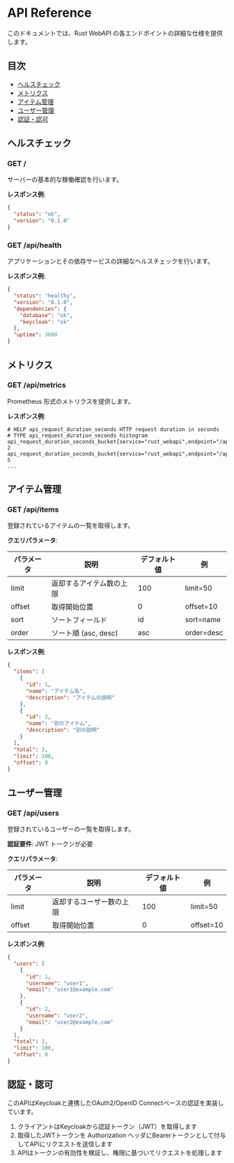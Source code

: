 # API Reference

このドキュメントでは、Rust WebAPI の各エンドポイントの詳細な仕様を提供します。

## 目次

- [ヘルスチェック](#ヘルスチェック)
- [メトリクス](#メトリクス)
- [アイテム管理](#アイテム管理)
- [ユーザー管理](#ユーザー管理)
- [認証・認可](#認証認可)

## ヘルスチェック

### GET /

サーバーの基本的な稼働確認を行います。

**レスポンス例**:

```json
{
  "status": "ok",
  "version": "0.1.0"
}
```

### GET /api/health

アプリケーションとその依存サービスの詳細なヘルスチェックを行います。

**レスポンス例**:

```json
{
  "status": "healthy",
  "version": "0.1.0",
  "dependencies": {
    "database": "ok",
    "keycloak": "ok"
  },
  "uptime": 3600
}
```

## メトリクス

### GET /api/metrics

Prometheus 形式のメトリクスを提供します。

**レスポンス例**:

```
# HELP api_request_duration_seconds HTTP request duration in seconds
# TYPE api_request_duration_seconds histogram
api_request_duration_seconds_bucket{service="rust_webapi",endpoint="/api/items",le="0.005"} 2
api_request_duration_seconds_bucket{service="rust_webapi",endpoint="/api/items",le="0.01"} 5
...
```

## アイテム管理

### GET /api/items

登録されているアイテムの一覧を取得します。

**クエリパラメータ**:

| パラメータ | 説明 | デフォルト値 | 例 |
|----------|------|------------|-----|
| limit    | 返却するアイテム数の上限 | 100 | limit=50 |
| offset   | 取得開始位置 | 0 | offset=10 |
| sort     | ソートフィールド | id | sort=name |
| order    | ソート順 (asc, desc) | asc | order=desc |

**レスポンス例**:

```json
{
  "items": [
    {
      "id": 1,
      "name": "アイテム名",
      "description": "アイテムの説明"
    },
    {
      "id": 2,
      "name": "別のアイテム",
      "description": "別の説明"
    }
  ],
  "total": 2,
  "limit": 100,
  "offset": 0
}
```

## ユーザー管理

### GET /api/users

登録されているユーザーの一覧を取得します。

**認証要件**: JWT トークンが必要

**クエリパラメータ**:

| パラメータ | 説明 | デフォルト値 | 例 |
|----------|------|------------|-----|
| limit    | 返却するユーザー数の上限 | 100 | limit=50 |
| offset   | 取得開始位置 | 0 | offset=10 |

**レスポンス例**:

```json
{
  "users": [
    {
      "id": 1,
      "username": "user1",
      "email": "user1@example.com"
    },
    {
      "id": 2,
      "username": "user2",
      "email": "user2@example.com"
    }
  ],
  "total": 2,
  "limit": 100,
  "offset": 0
}
```

## 認証・認可

このAPIはKeycloakと連携したOAuth2/OpenID Connectベースの認証を実装しています。

1. クライアントはKeycloakから認証トークン（JWT）を取得します
2. 取得したJWTトークンを Authorization ヘッダにBearerトークンとして付与してAPIにリクエストを送信します
3. APIはトークンの有効性を検証し、権限に基づいてリクエストを処理します
